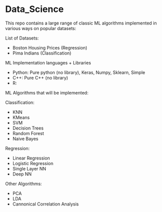 # Data_Science

This repo contains a large range of classic ML algorithms implemented
in various ways on popular datasets:

List of Datasets:
- Boston Housing Prices (Regression)
- Pima Indians          (Classification)


ML Implementation languages + Libraries
- Python: Pure python (no library), Keras, Numpy, Sklearn, Simple
- C++: Pure C++ (no library)
- R:


ML Algorithms that will be implemented:

 Classification:
- KNN
- KMeans
- SVM
- Decision Trees
- Random Forest
- Naive Bayes


 Regression:
- Linear Regression
- Logistic Regression
- Single Layer NN
- Deep NN


 Other Algorithms:
- PCA
- LDA
- Cannonical Correlation Analysis
